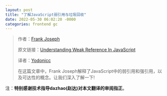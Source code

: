 ```yaml
---
layout: post
title: "了解JavaScript弱引用与垃圾回收"
date: 2022-05-30 06:02:20 -0000
categories: frontend gc
---
```

<!-- <image id="img" src="/public/post13image1.png" style="max-width: 730px;" >
</image> -->

<!-- <video controls="controls" style="max-width: 730px;" type="video/mp4">
   <source id="mp4" src="/public/post8video1.mp4" controls="controls" style="max-width: 730px;" type="video/mp4">
</video> -->
> 作者：[Frank Joseph](https://www.smashingmagazine.com/author/frank-joseph/)
>
> 原文链接：[Understanding Weak Reference In JavaScript](https://www.smashingmagazine.com/2022/05/understanding-weak-reference-javascript/)
>
> 译者：[Yodonicc](https://github.com/Yodonicc)
>
> 在这篇文章中，Frank Joseph解释了JavaScript中的弱引用和强引用，以及可达性的概念。让我们深入了解一下!





注：**特别感谢技术指导dazhao(赵达)对本文翻译的审阅指正**。

